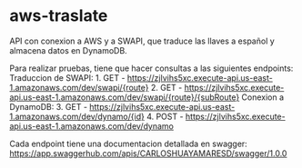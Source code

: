 # aws-traslate
API con conexion a AWS y a SWAPI, que traduce las llaves a español y almacena datos en DynamoDB.

Para realizar pruebas, tiene que hacer consultas a las siguientes endpoints:
  Traduccion de SWAPI:
    1. GET - https://zjlvihs5xc.execute-api.us-east-1.amazonaws.com/dev/swapi/{route}
    2. GET - https://zjlvihs5xc.execute-api.us-east-1.amazonaws.com/dev/swapi/{route}/{subRoute}
  Conexion a DynamoDB:
    3. GET - https://zjlvihs5xc.execute-api.us-east-1.amazonaws.com/dev/dynamo/{id}
    4. POST - https://zjlvihs5xc.execute-api.us-east-1.amazonaws.com/dev/dynamo

Cada endpoint tiene una documentacion detallada en swagger: https://app.swaggerhub.com/apis/CARLOSHUAYAMARESD/swagger/1.0.0
